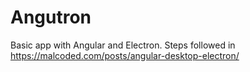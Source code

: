 # Angutron

Basic app with Angular and Electron. Steps followed in https://malcoded.com/posts/angular-desktop-electron/